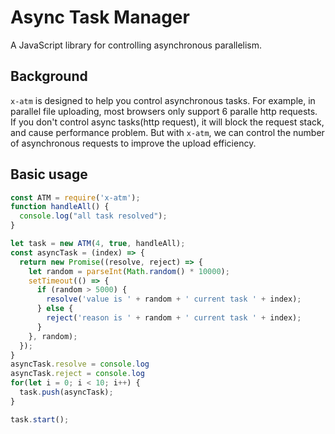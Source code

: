# Async Task Manager
A JavaScript library for controlling asynchronous parallelism.

## Background
`x-atm` is designed to help you control asynchronous tasks.
For example, in parallel file uploading, most browsers only support 6 paralle http requests. If you don't control async tasks(http request), it will block the request stack, and cause performance problem. But with `x-atm`, we can control the number of asynchronous requests to improve the upload efficiency.

## Basic usage
```javascript
const ATM = require('x-atm');
function handleAll() {
  console.log("all task resolved");
}

let task = new ATM(4, true, handleAll);
const asyncTask = (index) => {
  return new Promise((resolve, reject) => {
    let random = parseInt(Math.random() * 10000);
    setTimeout(() => {
      if (random > 5000) {
        resolve('value is ' + random + ' current task ' + index);
      } else {
        reject('reason is ' + random + ' current task ' + index);
      }
    }, random);
  });
}
asyncTask.resolve = console.log
asyncTask.reject = console.log
for(let i = 0; i < 10; i++) {
  task.push(asyncTask);
}

task.start();
```